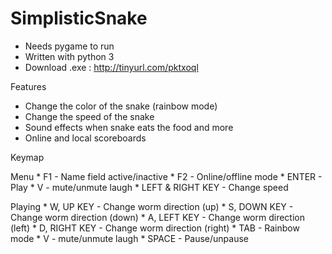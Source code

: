 # SimplisticSnake

 * Needs pygame to run
 * Written with python 3
 * Download .exe : http://tinyurl.com/pktxoql

Features

 * Change the color of the snake (rainbow mode)
 * Change the speed of the snake
 * Sound effects when snake eats the food and more
 * Online and local scoreboards

Keymap

  Menu
    * F1 - Name field active/inactive
    * F2 - Online/offline mode
    * ENTER - Play
    * V - mute/unmute laugh
    * LEFT & RIGHT KEY - Change speed

  Playing
    * W, UP KEY - Change worm direction (up)
    * S, DOWN KEY - Change worm direction (down)
    * A, LEFT KEY - Change worm direction (left)
    * D, RIGHT KEY - Change worm direction (right)
    * TAB - Rainbow mode
    * V - mute/unmute laugh
    * SPACE - Pause/unpause
